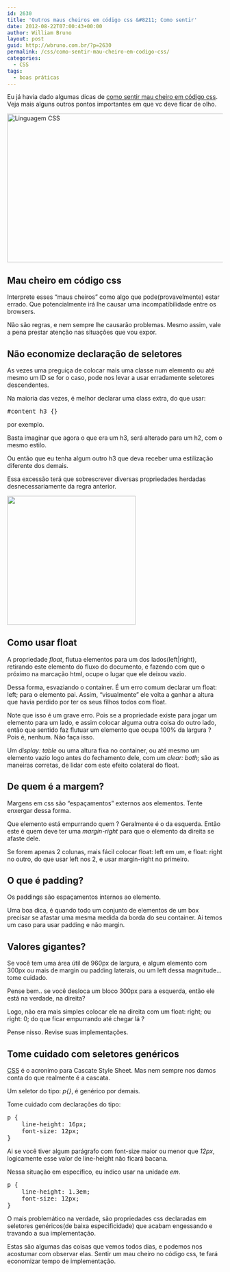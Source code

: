 ```yaml
---
id: 2630
title: 'Outros maus cheiros em código css &#8211; Como sentir'
date: 2012-08-22T07:00:43+00:00
author: William Bruno
layout: post
guid: http://wbruno.com.br/?p=2630
permalink: /css/como-sentir-mau-cheiro-em-codigo-css/
categories:
  - CSS
tags:
  - boas práticas
---
```

Eu já havia dado algumas dicas de [como sentir mau cheiro em código css](http://wbruno.com.br/2012/03/16/mau-cheiro-em-codigo-css-como-sentir/ "Mau cheiro em código css - Como sentir"). Veja mais alguns outros pontos importantes em que vc deve ficar de olho.

[<img src="/wp-content/uploads/2012/08/css.jpg" alt="Linguagem CSS" title="css" width="600" height="346" class="aligncenter size-full wp-image-2638" srcset="/wp-content/uploads/2012/08/css.jpg 600w, /wp-content/uploads/2012/08/css-300x173.jpg 300w" sizes="(max-width: 600px) 100vw, 600px" />](/wp-content/uploads/2012/08/css.jpg)

<!--more-->

## Mau cheiro em código css

Interprete esses &#8220;maus cheiros&#8221; como algo que pode(provavelmente) estar errado. Que potencialmente irá lhe causar uma incompatibilidade entre os browsers.

Não são regras, e nem sempre lhe causarão problemas. Mesmo assim, vale a pena prestar atenção nas situações que vou expor.

## Não economize declaração de seletores

As vezes uma preguiça de colocar mais uma classe num elemento ou até mesmo um ID se for o caso, pode nos levar a usar erradamente seletores descendentes.

Na maioria das vezes, é melhor declarar uma class extra, do que usar:

<pre name="code" class="css">#content h3 {}</pre>

por exemplo.

Basta imaginar que agora o que era um h3, será alterado para um h2, com o mesmo estilo.

Ou então que eu tenha algum outro h3 que deva receber uma estilização diferente dos demais.

Essa excessão terá que sobrescrever diversas propriedades herdadas desnecessariamente da regra anterior.

[<img src="/wp-content/uploads/2012/08/css-300x300.png" alt="" title="css" width="300" height="300" class="alignright size-medium wp-image-2652" srcset="/wp-content/uploads/2012/08/css-300x300.png 300w, /wp-content/uploads/2012/08/css-150x150.png 150w, /wp-content/uploads/2012/08/css.png 400w" sizes="(max-width: 300px) 100vw, 300px" />](/wp-content/uploads/2012/08/css.png)

## Como usar float

A propriedade <var>float</var>, flutua elementos para um dos lados(left|right), retirando este elemento do fluxo do documento, e fazendo com que o próximo na marcação html, ocupe o lugar que ele deixou vazio.

Dessa forma, esvaziando o container. É um erro comum declarar um float: left; para o elemento pai. Assim, &#8220;visualmente&#8221; ele volta a ganhar a altura que havia perdido por ter os seus filhos todos com float.

Note que isso é um grave erro. Pois se a propriedade existe para jogar um elemento para um lado, e assim colocar alguma outra coisa do outro lado, então que sentido faz flutuar um elemento que ocupa 100% da largura ? Pois é, nenhum. Não faça isso.

Um <var>display: table</var> ou uma altura fixa no container, ou até mesmo um elemento vazio logo antes do fechamento dele, com um <var>clear: both;</var> são as maneiras corretas, de lidar com este efeito colateral do float.

## De quem é a margem?

Margens em css são &#8220;espaçamentos&#8221; externos aos elementos. Tente enxergar dessa forma.

Que elemento está empurrando quem ? Geralmente é o da esquerda. Então este é quem deve ter uma <var>margin-right</var> para que o elemento da direita se afaste dele.

Se forem apenas 2 colunas, mais fácil colocar float: left em um, e float: right no outro, do que usar left nos 2, e usar margin-right no primeiro.

## O que é padding?

Os paddings são espaçamentos internos ao elemento.

Uma boa dica, é quando todo um conjunto de elementos de um box precisar se afastar uma mesma medida da borda do seu container. Ai temos um caso para usar padding e não margin.

## Valores gigantes?

Se você tem uma área útil de 960px de largura, e algum elemento com 300px ou mais de margin ou padding laterais, ou um left dessa magnitude&#8230; tome cuidado.

Pense bem.. se você desloca um bloco 300px para a esquerda, então ele está na verdade, na direita?

Logo, não era mais simples colocar ele na direita com um float: right; ou right: 0; do que ficar empurrando até chegar lá ?

Pense nisso. Revise suas implementações.

## Tome cuidado com seletores genéricos

<acronym title="Cascate Style Sheet">CSS</acronym> é o acronimo para Cascate Style Sheet. Mas nem sempre nos damos conta do que realmente é a cascata.

Um seletor do tipo: <var>p{}</var>, é genérico por demais.

Tome cuidado com declarações do tipo:

<pre name="code" class="css">p {
    line-height: 16px;
    font-size: 12px;
}</pre>

Ai se você tiver algum parágrafo com font-size maior ou menor que <var>12px</var>, logicamente esse valor de line-height não ficará bacana.

Nessa situação em específico, eu indico usar na unidade <var>em</var>.

<pre name="code" class="css">p {
    line-height: 1.3em;
    font-size: 12px;
}</pre>

O mais problemático na verdade, são propriedades css declaradas em seletores genéricos(de baixa especificidade) que acabam engessando e travando a sua implementação.

Estas são algumas das coisas que vemos todos dias, e podemos nos acostumar com observar elas. Sentir um mau cheiro no código css, te fará economizar tempo de implementação.
